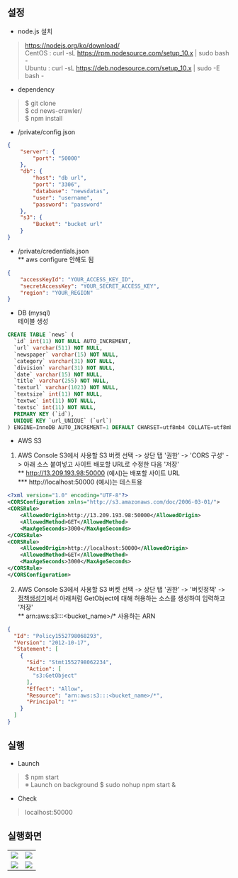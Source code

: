 ## 설정

- node.js 설치
> https://nodejs.org/ko/download/<br>
> CentOS : curl -sL https://rpm.nodesource.com/setup_10.x | sudo bash -<br>
> Ubuntu : curl -sL https://deb.nodesource.com/setup_10.x | sudo -E bash -<br>

- dependency
> $ git clone<br>
> $ cd news-crawler/<br>
> $ npm install<br>

- /private/config.json
```json
{
    "server": {
        "port": "50000"
    },
    "db": {
        "host": "db url",
        "port": "3306",
        "database": "newsdatas",
        "user": "username",
        "password": "password"
    },
    "s3": {
        "Bucket": "bucket url"
    }
}
```

- /private/credentials.json<br>
** aws configure 안해도 됨
```json
{
    "accessKeyId": "YOUR_ACCESS_KEY_ID",
    "secretAccessKey": "YOUR_SECRET_ACCESS_KEY",
    "region": "YOUR_REGION"
}
```

- DB (mysql)<br>
테이블 생성
```sql
CREATE TABLE `news` (
  `id` int(11) NOT NULL AUTO_INCREMENT,
  `url` varchar(511) NOT NULL,
  `newspaper` varchar(15) NOT NULL,
  `category` varchar(31) NOT NULL,
  `division` varchar(31) NOT NULL,
  `date` varchar(15) NOT NULL,
  `title` varchar(255) NOT NULL,
  `texturl` varchar(1023) NOT NULL,
  `textsize` int(11) NOT NULL,
  `textwc` int(11) NOT NULL,
  `textsc` int(11) NOT NULL,
  PRIMARY KEY (`id`),
  UNIQUE KEY `url_UNIQUE` (`url`)
) ENGINE=InnoDB AUTO_INCREMENT=1 DEFAULT CHARSET=utf8mb4 COLLATE=utf8mb4_0900_ai_ci
```


- AWS S3
1. AWS Console S3에서 사용할 S3 버켓 선택 -> 상단 탭 '권한' -> 'CORS 구성' -> 아래 소스 붙여넣고 사이트 배포할 URL로 수정한 다음 '저장'<br>
**  http://13.209.193.98:50000 (예시)는 배포할 사이트 URL<br>
*** http://localhost:50000 (예시)는 테스트용
```xml
<?xml version="1.0" encoding="UTF-8"?>
<CORSConfiguration xmlns="http://s3.amazonaws.com/doc/2006-03-01/">
<CORSRule>
    <AllowedOrigin>http://13.209.193.98:50000</AllowedOrigin>
    <AllowedMethod>GET</AllowedMethod>
    <MaxAgeSeconds>3000</MaxAgeSeconds>
</CORSRule>
<CORSRule>
    <AllowedOrigin>http://localhost:50000</AllowedOrigin>
    <AllowedMethod>GET</AllowedMethod>
    <MaxAgeSeconds>3000</MaxAgeSeconds>
</CORSRule>
</CORSConfiguration>
```

2. AWS Console S3에서 사용할 S3 버켓 선택 -> 상단 탭 '권한' -> '버킷정책' -> [정책생성기](https://awspolicygen.s3.amazonaws.com/policygen.html)에서 아래처럼 GetObject에 대해 허용하는 소스를 생성하여 입력하고 '저장'<br>
** arn:aws:s3:::<bucket_name>/* 사용하는 ARN
```json
{
  "Id": "Policy1552798068293",
  "Version": "2012-10-17",
  "Statement": [
    {
      "Sid": "Stmt1552798062234",
      "Action": [
        "s3:GetObject"
      ],
      "Effect": "Allow",
      "Resource": "arn:aws:s3:::<bucket_name>/*",
      "Principal": "*"
    }
  ]
}
```

## 실행

- Launch
> $ npm start<br>
※ Launch on background
> $ sudo nohup npm start &<br>

- Check
> localhost:50000<br>


## 실행화면
<table>
  <tr>
    <td>
<img src='https://postfiles.pstatic.net/MjAxOTAzMDNfMjE5/MDAxNTUxNTUxNzU5NDMw.pGKWoK33YAyQ84EBn48yzoiXxn8QOQEWzznkpGxAW8Mg.kJQ80ZdV4vFVtXORbnXRQ1ueX3sMHMR1UK_9TUcQV5Eg.PNG.dragon20002/SE-560ad40a-736b-4e52-9aea-abba832f75a5.png?type=w773'>
    </td>
    <td>
      <img src='https://postfiles.pstatic.net/MjAxOTAzMDVfMTc4/MDAxNTUxNzEyMzUzNDc5.uDEHbwkfRbH_k-XPiXizhCR1PnN2JXEU9OBDvN6EXUIg.nkG9_3SGyNXbW9bBaqekQ7EXp3oTS8p7gPG0ivFmYF8g.PNG.dragon20002/3.PNG?type=w773'>
    </td>
  </tr>
  <tr>
    <td>
      <img src='https://postfiles.pstatic.net/MjAxOTAzMTdfMTIy/MDAxNTUyNzcyMTIzNjY2.Env2rijKmDG6heWeLjjboqa9xY4LtX2Ec7fcybi6swsg.CYC6ACtJJbPYH2l1sTHyq9C_7rmJ2qfjBsUE-ADUi38g.PNG.dragon20002/SE-f1f8bb78-54c9-4237-9b3b-fbe142360839.png?type=w773'>
    </td>
    <td>
      <img src='https://postfiles.pstatic.net/MjAxOTAzMTdfMTc0/MDAxNTUyNzcyMTI5NTk1.Jk-u2BoFfKKXJR4wGWzp_nP7y_LN-p39gl_529aavwog.3iOZ-Ei-Bu9nAd-uHpEO-M4fxEh55qanafdRCe0UxoUg.PNG.dragon20002/SE-7896fc3e-6d87-4f7a-af6d-86285b9933d5.png?type=w773'>
    </td>
  </tr>
</table>
